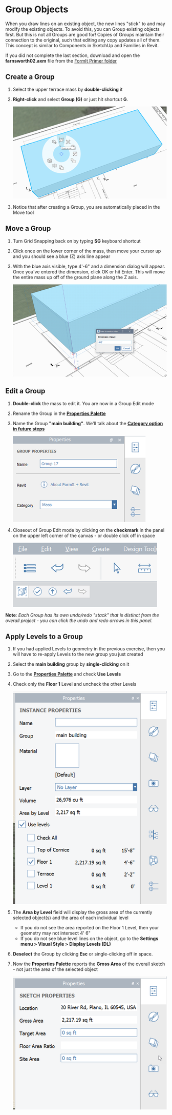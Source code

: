 # Group Objects

When you draw lines on an existing object, the new lines "stick" to and may modify the existing objects. To avoid this, you can Group existing objects first. But this is not all Groups are good for! Copies of Groups maintain their connection to the original, such that editing any copy updates all of them. This concept is similar to Components in SketchUp and Families in Revit.

If you did not complete the last section, download and open the **farnsworth02.axm** file from the [FormIt Primer folder](https://autodesk.app.box.com/s/thavswirrbflit27rbqzl26ljj7fu1uv/1/9025446442)

## Create a Group

1. Select the upper terrace mass by **double-clicking** it
2. **Right-click** and select **Group \(G\)** or just hit shortcut **G**.

   ![](../.gitbook/assets/c2f57781-ec11-4fbd-87b0-c5fd33ad8b07.png)

3. Notice that after creating a Group, you are automatically placed in the Move tool

## Move a Group

1. Turn Grid Snapping back on by typing **SG** keyboard shortcut
2. Click once on the lower corner of the mass, then move your cursor up and you should see a blue \(Z\) axis line appear
3. With the blue axis visible, type 4'-6" and a dimension dialog will appear. Once you've entered the dimension, click OK or hit Enter. This will move the entire mass up off of the ground plane along the Z axis.

   ![](../.gitbook/assets/293f6046-366c-43ca-858b-389f0c260be6.png)

## Edit a Group

1. **Double-click** the mass to edit it. You are now in a Group Edit mode
2. Rename the Group in the [**Properties Palette**](https://github.com/FormIt3D/autodesk-formit-360-windows-help/tree/c377e7b8a3b8e43e684321d0b7de867608d317a3/tool-library/tool-bars-extended.md)
3. Name the Group **"main building"**. We'll talk about the [**Category option in future steps**](revit-interop.md)

   ![](../.gitbook/assets/group-properties.png)

4. Closeout of Group Edit mode by clicking on the **checkmark** in the panel on the upper left corner of the canvas - or double click off in space

   ![](../.gitbook/assets/3b0e7944-9cb1-4852-9b3b-aedf75fc5270.png)

**Note**: _Each Group has its own undo/redo "stack" that is distinct from the overall project - you can click the undo and redo arrows in this panel._

## Apply Levels to a Group

1. If you had applied Levels to geometry in the previous exercise, then you will have to re-apply Levels to the new group you just created
2. Select the **main building** group by **single-clicking** on it
3. Go to the [**Properties Palette**](../formit-introduction/tool-bars.md) and check **Use Levels**
4. Check only the **Floor 1** Level and uncheck the other Levels

   ![](../.gitbook/assets/8b2036b8-b627-44a2-ada8-b901cdb380d2.png)

5. The **Area by Level** field will display the gross area of the currently selected object\(s\) and the area of each individual level
   * If you do not see the area reported on the Floor 1 Level, then your geometry may not intersect 4' 6"
   * If you do not see blue level lines on the object, go to the **Settings menu &gt; Visual Style &gt; Display Levels \(DL\)**
6. **Deselect** the Group by clicking **Esc** or single-clicking off in space.
7. Now the **Properties Palette** reports the **Gross Area** of the overall sketch - not just the area of the selected object

   ![](../.gitbook/assets/grossarea.png)

